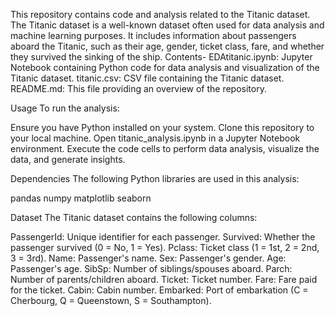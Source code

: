 This repository contains code and analysis related to the Titanic dataset. The Titanic dataset is a well-known dataset often used for data analysis and machine learning purposes. It includes information about passengers aboard the Titanic, such as their age, gender, ticket class, fare, and whether they survived the sinking of the ship.
Contents-
EDAtitanic.ipynb: Jupyter Notebook containing Python code for data analysis and visualization of the Titanic dataset.
titanic.csv: CSV file containing the Titanic dataset.
README.md: This file providing an overview of the repository.

Usage
To run the analysis:

Ensure you have Python installed on your system.
Clone this repository to your local machine.
Open titanic_analysis.ipynb in a Jupyter Notebook environment.
Execute the code cells to perform data analysis, visualize the data, and generate insights.

Dependencies
The following Python libraries are used in this analysis:

pandas
numpy
matplotlib
seaborn

Dataset
The Titanic dataset contains the following columns:

PassengerId: Unique identifier for each passenger.
Survived: Whether the passenger survived (0 = No, 1 = Yes).
Pclass: Ticket class (1 = 1st, 2 = 2nd, 3 = 3rd).
Name: Passenger's name.
Sex: Passenger's gender.
Age: Passenger's age.
SibSp: Number of siblings/spouses aboard.
Parch: Number of parents/children aboard.
Ticket: Ticket number.
Fare: Fare paid for the ticket.
Cabin: Cabin number.
Embarked: Port of embarkation (C = Cherbourg, Q = Queenstown, S = Southampton).
